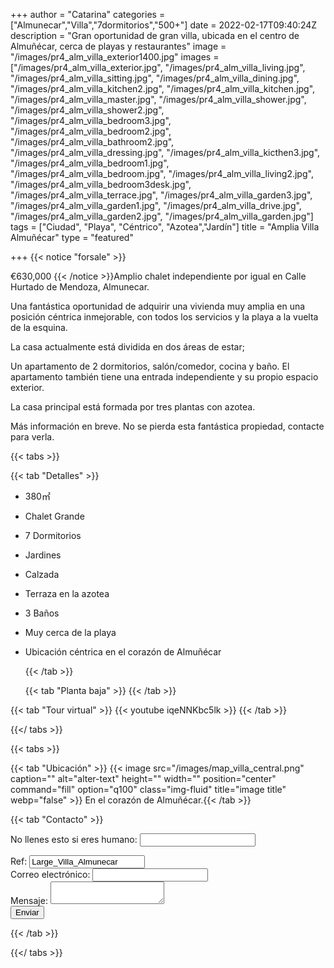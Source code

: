 +++
author = "Catarina"
categories = ["Almunecar","Villa","7dormitorios","500+"]
date = 2022-02-17T09:40:24Z
description = "Gran oportunidad de gran villa, ubicada en el centro de Almuñécar, cerca de playas y restaurantes"
image = "/images/pr4_alm_villa_exterior1400.jpg"
images = ["/images/pr4_alm_villa_exterior.jpg", "/images/pr4_alm_villa_living.jpg", "/images/pr4_alm_villa_sitting.jpg", "/images/pr4_alm_villa_dining.jpg", "/images/pr4_alm_villa_kitchen2.jpg", "/images/pr4_alm_villa_kitchen.jpg", "/images/pr4_alm_villa_master.jpg", "/images/pr4_alm_villa_shower.jpg", "/images/pr4_alm_villa_shower2.jpg", "/images/pr4_alm_villa_bedroom3.jpg", "/images/pr4_alm_villa_bedroom2.jpg", "/images/pr4_alm_villa_bathroom2.jpg", "/images/pr4_alm_villa_dressing.jpg", "/images/pr4_alm_villa_kicthen3.jpg", "/images/pr4_alm_villa_bedroom1.jpg", "/images/pr4_alm_villa_bedroom.jpg", "/images/pr4_alm_villa_living2.jpg", "/images/pr4_alm_villa_bedroom3desk.jpg", "/images/pr4_alm_villa_terrace.jpg", "/images/pr4_alm_villa_garden3.jpg", "/images/pr4_alm_villa_garden1.jpg", "/images/pr4_alm_villa_drive.jpg", "/images/pr4_alm_villa_garden2.jpg", "/images/pr4_alm_villa_garden.jpg"]
tags = ["Ciudad", "Playa", "Céntrico", "Azotea","Jardín"]
title = "Amplia Villa Almuñécar"
type = "featured"

+++
{{< notice "forsale" >}}

€630,000 {{< /notice >}}Amplio chalet independiente por igual en Calle Hurtado de Mendoza, Almunecar.

Una fantástica oportunidad de adquirir una vivienda muy amplia en una posición céntrica inmejorable, con todos los servicios y la playa a la vuelta de la esquina.

La casa actualmente está dividida en dos áreas de estar;

Un apartamento de 2 dormitorios, salón/comedor, cocina y baño. El apartamento también tiene una entrada independiente y su propio espacio exterior.

La casa principal está formada por tres plantas con azotea.

Más información en breve. No se pierda esta fantástica propiedad, contacte para verla.

{{< tabs >}}

{{< tab "Detalles" >}}

* 380&#x33A1;
* Chalet Grande
* 7 Dormitorios
* Jardines
* Calzada
* Terraza en la azotea
* 3 Baños
* Muy cerca de la playa
* Ubicación céntrica en el corazón de Almuñécar

  {{< /tab >}}

  {{< tab "Planta baja" >}}  {{< /tab >}}

{{< tab "Tour virtual" >}} {{< youtube iqeNNKbc5lk >}} {{< /tab >}}

{{</ tabs >}}

{{< tabs >}}

{{< tab "Ubicación" >}} {{< image src="/images/map_villa_central.png" caption="" alt="alter-text" height="" width="" position="center" command="fill" option="q100" class="img-fluid" title="image title" webp="false" >}} En el corazón de Almuñécar.{{< /tab >}}

{{< tab "Contacto" >}} <form name="propertyContact" method="POST" netlify-honeypot="bot-field" data-netlify="true">
<div class="form-group">
<p class="d-none"><label>No llenes esto si eres humano: <input name="bot-field" /></label></p>
</div>
<div class="form-group">
<label>Ref: <input name="property-ref" class="form-control" value="Large_Villa_Almunecar" readonly/></label>
</div>
<div class="form-group">
<label>Correo electrónico: <input type="text" class="form-control" name="email" /></label>
</div>
<div class="form-group">
<label>Mensaje: </label> <textarea name="message" class="form-control"></textarea>
</div>
<button type="submit" class="btn btn-primary">Enviar</button>
</form> {{< /tab >}}

{{</ tabs >}}